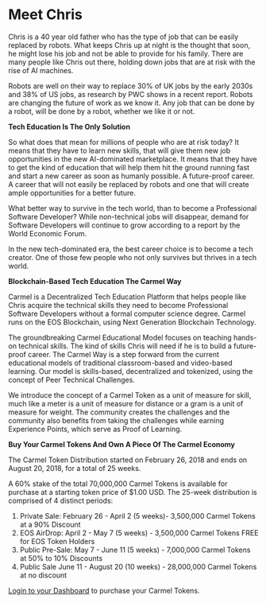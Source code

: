 # Meet Chris

Chris is a 40 year old father who has the type of job that can be easily replaced by robots. What keeps Chris up at night is the thought that soon, he might lose his job and not be able to provide for his family. There are many people like Chris out there, holding down jobs that are at risk with the rise of AI machines.

Robots are well on their way to replace 30% of UK jobs by the early 2030s and 38% of US jobs, as research by PWC shows in a recent report. Robots are changing the future of work as we know it. Any job that can be done by a robot, will be done by a robot, whether we like it or not.

**Tech Education Is The Only Solution**

So what does that mean for millions of people who are at risk today? It means that they have to learn new skills, that will give them new job opportunities in the new AI-dominated marketplace. It means that they have to get the kind of education that will help them hit the ground running fast and start a new career as soon as humanly possible. A future-proof career. A career that will not easily be replaced by robots and one that will create ample opportunities for a better future.  

What better way to survive in the tech world, than to become a Professional Software Developer? While non-technical jobs will disappear, demand for Software Developers will continue to grow according to a report by the World Economic Forum.

In the new tech-dominated era, the best career choice is to become a tech creator. One of those few people who not only survives but thrives in a tech world.

**Blockchain-Based Tech Education The Carmel Way**

Carmel is a Decentralized Tech Education Platform that helps people like Chris acquire the technical skills they need to become Professional Software Developers without a formal computer science degree. Carmel runs on the EOS Blockchain, using Next Generation Blockchain Technology.

The groundbreaking Carmel Educational Model focuses on teaching hands-on technical skills. The kind of skills Chris will need if he is to build a future-proof career. The Carmel Way is a step forward from the current educational models of traditional classroom-based and video-based learning. Our model is skills-based, decentralized and tokenized, using the concept of Peer Technical Challenges.

We introduce the concept of a Carmel Token as a unit of measure for skill, much like a meter is a unit of measure for distance or a gram is a unit of measure for weight. The community creates the challenges and the community also benefits from taking the challenges while earning Experience Points, which serve as Proof of Learning.

**Buy Your Carmel Tokens And Own A Piece Of The Carmel Economy**

The Carmel Token Distribution started on February 26, 2018 and ends on August 20, 2018, for a total of 25 weeks.

A 60% stake of the total 70,000,000 Carmel Tokens is available for purchase at a starting token price of $1.00 USD. The 25-week distribution is comprised of 4 distinct periods:

1. Private Sale: February 26 - April 2 (5 weeks)- 3,500,000	Carmel Tokens at a 90% Discount
2. EOS AirDrop: April 2 - May 7 (5 weeks)	- 3,500,000	Carmel Tokens FREE for EOS Token Holders
3. Public Pre-Sale: May 7 - June 11 (5 weeks)	- 7,000,000	Carmel Tokens at 50% to 10% Discounts
4. Public Sale	June 11 - August 20 (10 weeks) - 28,000,000	Carmel Tokens at no discount

[Login to your Dashboard](https://www.carmel.io/me/tokens) to purchase your Carmel Tokens.
